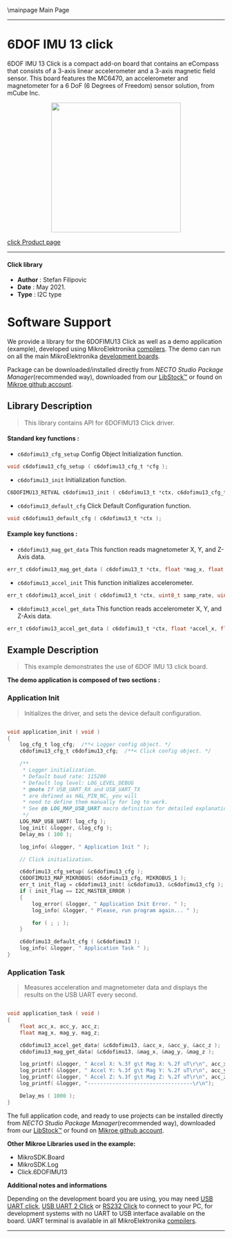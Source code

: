 \mainpage Main Page

---
# 6DOF IMU 13 click

6DOF IMU 13 Click is a compact add-on board that contains an eCompass that consists of a 3-axis linear accelerometer and a 3-axis magnetic field sensor. This board features the MC6470, an accelerometer and magnetometer for a 6 DoF (6 Degrees of Freedom) sensor solution, from mCube Inc.

<p align="center">
  <img src="https://download.mikroe.com/images/click_for_ide/6dofimu13_click.png" height=300px>
</p>

[click Product page](https://www.mikroe.com/6dof-imu-13-click)

---


#### Click library

- **Author**        : Stefan Filipovic
- **Date**          : May 2021.
- **Type**          : I2C type


# Software Support

We provide a library for the 6DOFIMU13 Click
as well as a demo application (example), developed using MikroElektronika
[compilers](https://www.mikroe.com/necto-studio).
The demo can run on all the main MikroElektronika [development boards](https://www.mikroe.com/development-boards).

Package can be downloaded/installed directly from *NECTO Studio Package Manager*(recommended way), downloaded from our [LibStock&trade;](https://libstock.mikroe.com) or found on [Mikroe github account](https://github.com/MikroElektronika/mikrosdk_click_v2/tree/master/clicks).

## Library Description

> This library contains API for 6DOFIMU13 Click driver.

#### Standard key functions :

- `c6dofimu13_cfg_setup` Config Object Initialization function.
```c
void c6dofimu13_cfg_setup ( c6dofimu13_cfg_t *cfg );
```

- `c6dofimu13_init` Initialization function.
```c
C6DOFIMU13_RETVAL c6dofimu13_init ( c6dofimu13_t *ctx, c6dofimu13_cfg_t *cfg );
```

- `c6dofimu13_default_cfg` Click Default Configuration function.
```c
void c6dofimu13_default_cfg ( c6dofimu13_t *ctx );
```

#### Example key functions :

- `c6dofimu13_mag_get_data` This function reads magnetometer X, Y, and Z-Axis data.
```c
err_t c6dofimu13_mag_get_data ( c6dofimu13_t *ctx, float *mag_x, float *mag_y, float *mag_z );
```

- `c6dofimu13_accel_init` This function initializes accelerometer.
```c
err_t c6dofimu13_accel_init ( c6dofimu13_t *ctx, uint8_t samp_rate, uint8_t samp_range, uint8_t samp_res );
```

- `c6dofimu13_accel_get_data` This function reads accelerometer X, Y, and Z-Axis data.
```c
err_t c6dofimu13_accel_get_data ( c6dofimu13_t *ctx, float *accel_x, float *accel_y, float *accel_z );
```

## Example Description

> This example demonstrates the use of 6DOF IMU 13 click board.

**The demo application is composed of two sections :**

### Application Init

> Initializes the driver, and sets the device default configuration.

```c

void application_init ( void )
{
    log_cfg_t log_cfg;  /**< Logger config object. */
    c6dofimu13_cfg_t c6dofimu13_cfg;  /**< Click config object. */

    /** 
     * Logger initialization.
     * Default baud rate: 115200
     * Default log level: LOG_LEVEL_DEBUG
     * @note If USB_UART_RX and USB_UART_TX 
     * are defined as HAL_PIN_NC, you will 
     * need to define them manually for log to work. 
     * See @b LOG_MAP_USB_UART macro definition for detailed explanation.
     */
    LOG_MAP_USB_UART( log_cfg );
    log_init( &logger, &log_cfg );
    Delay_ms ( 100 );

    log_info( &logger, " Application Init " );

    // Click initialization.

    c6dofimu13_cfg_setup( &c6dofimu13_cfg );
    C6DOFIMU13_MAP_MIKROBUS( c6dofimu13_cfg, MIKROBUS_1 );
    err_t init_flag = c6dofimu13_init( &c6dofimu13, &c6dofimu13_cfg );
    if ( init_flag == I2C_MASTER_ERROR ) 
    {
        log_error( &logger, " Application Init Error. " );
        log_info( &logger, " Please, run program again... " );

        for ( ; ; );
    }

    c6dofimu13_default_cfg ( &c6dofimu13 );
    log_info( &logger, " Application Task " );
}

```

### Application Task

> Measures acceleration and magnetometer data and displays the results on the USB UART every second.

```c

void application_task ( void )
{
    float acc_x, acc_y, acc_z;
    float mag_x, mag_y, mag_z;

    c6dofimu13_accel_get_data( &c6dofimu13, &acc_x, &acc_y, &acc_z );
    c6dofimu13_mag_get_data( &c6dofimu13, &mag_x, &mag_y, &mag_z );

    log_printf( &logger, " Accel X: %.3f g\t Mag X: %.2f uT\r\n", acc_x, mag_x );
    log_printf( &logger, " Accel Y: %.3f g\t Mag Y: %.2f uT\r\n", acc_y, mag_y );
    log_printf( &logger, " Accel Z: %.3f g\t Mag Z: %.2f uT\r\n", acc_z, mag_z );
    log_printf( &logger, "----------------------------------\r\n");

    Delay_ms ( 1000 );
}

```

The full application code, and ready to use projects can be installed directly from *NECTO Studio Package Manager*(recommended way), downloaded from our [LibStock&trade;](https://libstock.mikroe.com) or found on [Mikroe github account](https://github.com/MikroElektronika/mikrosdk_click_v2/tree/master/clicks).

**Other Mikroe Libraries used in the example:**

- MikroSDK.Board
- MikroSDK.Log
- Click.6DOFIMU13

**Additional notes and informations**

Depending on the development board you are using, you may need
[USB UART click](https://www.mikroe.com/usb-uart-click),
[USB UART 2 Click](https://www.mikroe.com/usb-uart-2-click) or
[RS232 Click](https://www.mikroe.com/rs232-click) to connect to your PC, for
development systems with no UART to USB interface available on the board. UART
terminal is available in all MikroElektronika
[compilers](https://shop.mikroe.com/compilers).

---
